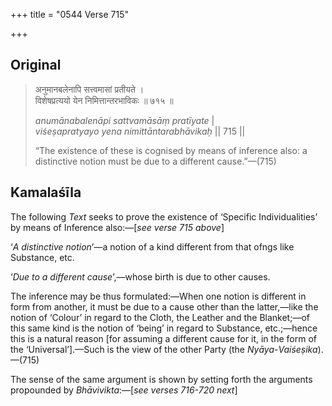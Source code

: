 +++
title = "0544 Verse 715"

+++
## Original 
>
> अनुमानबलेनापि सत्त्वमासां प्रतीयते ।  
> विशेषप्रत्ययो येन निमित्तान्तरभाविकः ॥ ७१५ ॥ 
>
> *anumānabalenāpi sattvamāsāṃ pratīyate* \|  
> *viśeṣapratyayo yena nimittāntarabhāvikaḥ* \|\| 715 \|\| 
>
> “The existence of these is cognised by means of inference also: a distinctive notion must be due to a different cause.”—(715)



## Kamalaśīla

The following *Text* seeks to prove the existence of ‘Specific Individualities’ by means of Inference also:—[*see verse 715 above*]

‘*A distinctive notion*’—a notion of a kind different from that ofngs like Substance, etc.

‘*Due to a different cause*’,—whose birth is due to other causes.

The inference may be thus formulated:—When one notion is different in form from another, it must be due to a cause other than the latter,—like the notion of ‘Colour’ in regard to the Cloth, the Leather and the Blanket;—of this same kind is the notion of ‘being’ in regard to Substance, etc.;—hence this is a natural reason [for assuming a different cause for it, in the form of the ‘Universal’].—Such is the view of the other Party (the *Nyāya*-*Vaiśeṣika*).—(715)

The sense of the same argument is shown by setting forth the arguments propounded by *Bhāvivikta*:—[*see verses 716-720 next*]


